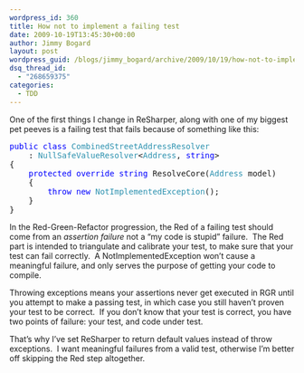 ```yaml
---
wordpress_id: 360
title: How not to implement a failing test
date: 2009-10-19T13:45:30+00:00
author: Jimmy Bogard
layout: post
wordpress_guid: /blogs/jimmy_bogard/archive/2009/10/19/how-not-to-implement-a-failing-test.aspx
dsq_thread_id:
  - "268659375"
categories:
  - TDD
---
```

One of the first things I change in ReSharper, along with one of my biggest pet peeves is a failing test that fails because of something like this:

<pre><span style="color: blue">public class </span><span style="color: #2b91af">CombinedStreetAddressResolver 
    </span>: <span style="color: #2b91af">NullSafeValueResolver</span>&lt;<span style="color: #2b91af">Address</span>, <span style="color: blue">string</span>&gt;
{
    <span style="color: blue">protected override string </span>ResolveCore(<span style="color: #2b91af">Address </span>model)
    {
        <span style="color: blue">throw new </span><span style="color: #2b91af">NotImplementedException</span>();
    }
}</pre>

[](http://11011.net/software/vspaste)

In the Red-Green-Refactor progression, the Red of a failing test should come from an _assertion failure_ not a “my code is stupid” failure.&#160; The Red part is intended to triangulate and calibrate your test, to make sure that your test can fail correctly.&#160; A NotImplementedException won’t cause a meaningful failure, and only serves the purpose of getting your code to compile.

Throwing exceptions means your assertions never get executed in RGR until you attempt to make a passing test, in which case you still haven’t proven your test to be correct.&#160; If you don’t know that your test is correct, you have two points of failure: your test, and code under test.

That’s why I’ve set ReSharper to return default values instead of throw exceptions.&#160; I want meaningful failures from a valid test, otherwise I’m better off skipping the Red step altogether.